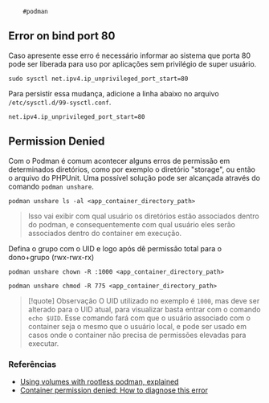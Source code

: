 		#podman 


## Error on bind port 80
Caso apresente esse erro é necessário informar ao sistema que porta 80 pode ser liberada para uso por aplicações sem privilégio de super usuário.

```
sudo sysctl net.ipv4.ip_unprivileged_port_start=80
```

Para persistir essa mudança, adicione a linha abaixo no arquivo `/etc/sysctl.d/99-sysctl.conf`.

```
net.ipv4.ip_unprivileged_port_start=80
```

## Permission Denied
Com o Podman é comum acontecer alguns erros de permissão em determinados diretórios, como por exemplo o diretório "storage", ou então o arquivo do PHPUnit. Uma possível solução pode ser alcançada através do comando `podman unshare`.

```
podman unshare ls -al <app_container_directory_path>
```
> Isso vai exibir com qual usuário os diretórios estão associados dentro do podman, e consequentemente com qual usuário eles serão associados dentro do container em execução.


Defina o grupo com o UID e logo após dê permissão total para o dono+grupo (rwx-rwx-rx)
```
podman unshare chown -R :1000 <app_container_directory_path>
```

```
podman unshare chmod -R 775 <app_container_directory_path>
```

> [!quote] Observação
> O UID utilizado no exemplo é `1000`, mas deve ser alterado para o UID atual, para visualizar basta entrar com o comando `echo $UID`. Esse comando fará com que o usuário associado com o container seja o mesmo que o usuário local, e pode ser usado em casos onde o container não precisa de permissões elevadas para executar.

### Referências
- [Using volumes with rootless podman, explained](https://www.tutorialworks.com/podman-rootless-volumes/)
- [Container permission denied: How to diagnose this error](https://www.redhat.com/sysadmin/container-permission-denied-errors)
